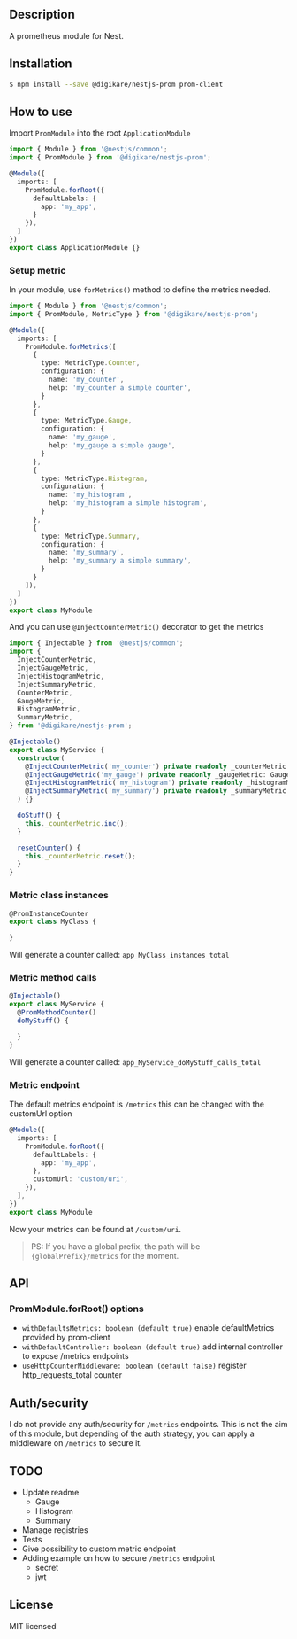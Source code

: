 

## Description

A prometheus module for Nest.

## Installation

```bash
$ npm install --save @digikare/nestjs-prom prom-client
```

## How to use

Import `PromModule` into the root `ApplicationModule`

```typescript
import { Module } from '@nestjs/common';
import { PromModule } from '@digikare/nestjs-prom';

@Module({
  imports: [
    PromModule.forRoot({
      defaultLabels: {
        app: 'my_app',
      }
    }),
  ]
})
export class ApplicationModule {}
```

### Setup metric

In your module, use `forMetrics()` method to define the metrics needed.

```typescript
import { Module } from '@nestjs/common';
import { PromModule, MetricType } from '@digikare/nestjs-prom';

@Module({
  imports: [
    PromModule.forMetrics([
      {
        type: MetricType.Counter,
        configuration: {
          name: 'my_counter',
          help: 'my_counter a simple counter',
        }
      },
      {
        type: MetricType.Gauge,
        configuration: {
          name: 'my_gauge',
          help: 'my_gauge a simple gauge',
        }
      },
      {
        type: MetricType.Histogram,
        configuration: {
          name: 'my_histogram',
          help: 'my_histogram a simple histogram',
        }
      },
      {
        type: MetricType.Summary,
        configuration: {
          name: 'my_summary',
          help: 'my_summary a simple summary',
        }
      }
    ]),
  ]
})
export class MyModule
```

And you can use `@InjectCounterMetric()` decorator to get the metrics

```typescript
import { Injectable } from '@nestjs/common';
import {
  InjectCounterMetric,
  InjectGaugeMetric,
  InjectHistogramMetric,
  InjectSummaryMetric,
  CounterMetric,
  GaugeMetric,
  HistogramMetric,
  SummaryMetric,
} from '@digikare/nestjs-prom';

@Injectable()
export class MyService {
  constructor(
    @InjectCounterMetric('my_counter') private readonly _counterMetric: CounterMetric,
    @InjectGaugeMetric('my_gauge') private readonly _gaugeMetric: GaugeMetric,
    @InjectHistogramMetric('my_histogram') private readonly _histogramMetric: HistogramMetric,
    @InjectSummaryMetric('my_summary') private readonly _summaryMetric: SummaryMetric,
  ) {}

  doStuff() {
    this._counterMetric.inc();
  }

  resetCounter() {
    this._counterMetric.reset();
  }
}
```

### Metric class instances

```typescript
@PromInstanceCounter
export class MyClass {

}
```

Will generate a counter called: `app_MyClass_instances_total`

### Metric method calls

```typescript
@Injectable()
export class MyService {
  @PromMethodCounter()
  doMyStuff() {

  }
}
```

Will generate a counter called: `app_MyService_doMyStuff_calls_total`

### Metric endpoint

The default metrics endpoint is `/metrics` this can be changed with the customUrl option

```ts
@Module({
  imports: [
    PromModule.forRoot({
      defaultLabels: {
        app: 'my_app',
      },
      customUrl: 'custom/uri',
    }),
  ],
})
export class MyModule
```

Now your metrics can be found at `/custom/uri`.

> PS: If you have a global prefix, the path will be `{globalPrefix}/metrics` for
the moment.

## API

### PromModule.forRoot() options

- `withDefaultsMetrics: boolean (default true)` enable defaultMetrics provided by prom-client
- `withDefaultController: boolean (default true)` add internal controller to expose /metrics endpoints
- `useHttpCounterMiddleware: boolean (default false)` register http_requests_total counter

## Auth/security

I do not provide any auth/security for `/metrics` endpoints.
This is not the aim of this module, but depending of the auth strategy, you can
apply a middleware on `/metrics` to secure it.

## TODO

- Update readme
  - Gauge
  - Histogram
  - Summary
- Manage registries
- Tests
- Give possibility to custom metric endpoint
- Adding example on how to secure `/metrics` endpoint
  - secret
  - jwt

## License

MIT licensed
